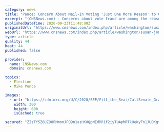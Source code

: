 ```yaml
---
category: news
title: "Pence: Concern About Mail-In Voting 'Just One More Reason' to Confirm a 9th Justice 'Quickly'"
excerpt: "(CNSNews.com) - Concerns about vote fraud are among the reasons President Trump's Supreme Court nominee must move \"quickly\" to a Senate vote, Vice President Mike Pence told Fox Business Network's Lou Dobbs on Tuesday” \"Absentee balloting and voting is a ..."
publishedDateTime: 2020-09-23T11:48:00Z
originalUrl: "https://www.cnsnews.com/index.php/article/washington/susan-jones/pence-concern-about-mail-voting-just-one-more-reason-confirm-9th"
webUrl: "https://www.cnsnews.com/index.php/article/washington/susan-jones/pence-concern-about-mail-voting-just-one-more-reason-confirm-9th"
type: article
quality: 44
heat: 44
published: false

provider:
  name: CNSNews.com
  domain: cnsnews.com

topics:
  - Election
  - Mike Pence

images:
  - url: "https://cdn.mrc.org/U/C/2020/SEP/Fill_the_Seat/CallSenate_Graphics_300x600.png"
    width: 300
    height: 600
    isCached: true

secured: "ZIzTY5Z8UZ98RMmonJFQ9n1azHK0QpNEdRR1f2iyTuAphRTkUeKyTn1JUDKgtDcV9UwL+fC6kANKhNn2KMCTwjZ0k6PZqxVvg6sGz9TDmdYNnG2yN96XZLz7NJoMyBE7HLrdL+Rq9YiPglZ1oRruxbFhaCWvC2bQWGvsG9UVDvdBE+VcGQ/tH3p+CbFKJw+5P1BqSYXdVVmXfmslsBqoY4V/KwgLWfDQ/0eA5C6jpzUC+F0MW5gga9vHqhi2EdgFLuKWKX2vx95qh9ynGALkxSD4Ky3mgzOANFe4b513SbEH0UFjrNQQElYGbUNrQ9J0/Lp8WE0b6S2dZ/YxizWsbKyCYQ3MvB82VzYS4f1w9Rc=;11RmiKa1fIHvOa1xKoGmWQ=="
---
```


